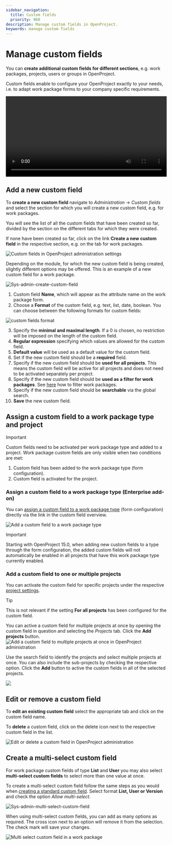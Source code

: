 ```yaml
---
sidebar_navigation:
  title: Custom fields
  priority: 960
description: Manage custom fields in OpenProject.
keywords: manage custom fields
---
```

# Manage custom fields

You can **create additional custom fields for different sections**, e.g. work packages, projects, users or groups in OpenProject.

Custom fields enable to configure your OpenProject exactly to your needs, i.e. to adapt work package forms to your company specific requirements.

<video src="https://openproject-docs.s3.eu-central-1.amazonaws.com/videos/OpenProject-Forms-and-Custom-Fields-1.mp4" type="video/mp4" controls="" style="width:100%"></video>

## Add a new custom field

To **create a new custom field** navigate to *Administration* -> *Custom fields* and select the section for which you will create a new custom field, e.g. for work packages.

You will see the list of all the custom fields that have been created so far, divided by the section on the different tabs for which they were created.

If none have been created so far, click on the link **Create a new custom field** in the respective section, e.g. on the tab for work packages.

![Custom fields in OpenProject administration settings](administration-custom-fields.png)

Depending on the module, for which the new custom field is being  created, slightly different options may be offered. This is an example of a new custom field for a work package.

![Sys-admin-create-custom-field](openproject_system_guide_new_custom_field_new.png)

1. Custom field **Name**, which will appear as the attribute name on the work package form.
2. Choose a **Format** of the custom field, e.g. text, list, date, boolean. You can choose between the following formats for custom fields:

![custom fields format](image-20200122112806127.png)

3. Specify the **minimal and maximal length**. If a 0 is chosen, no restriction will be imposed on the length of the custom field.
4. **Regular expression** specifying which values are allowed for the custom field.
5. **Default value** will be used as a default value for the custom field.
6. Set if the new custom field should be a **required** field.
7. Specify if the new custom field should be **used for all projects**. This means the custom field will be active for all projects and does not need to be activated separately per project.
8. Specify if the new custom field should be **used as a filter for work packages**. See [here](../../user-guide/work-packages/work-package-table-configuration/#filter-work-packages) how to filter work packages.
9. Specify if the new custom field should be **searchable** via the global search.
10. **Save** the new custom field.

## Assign a custom field to a work package type and project

> [!IMPORTANT]
>
> Custom fields need to be activated per work package type and added to a project. Work package custom fields are only visible when two conditions are met:
>
> 1. Custom field has been added to the work package type (form configuration).
> 2. Custom field is activated for the project.

### Assign a custom field to a work package type (Enterprise add-on)

You can [assign a custom field to a work package type](../manage-work-packages/work-package-types/#work-package-form-configuration-enterprise-add-on) (form configuration) directly via the link in the custom field overview.

![Add a custom field to a work package type](system-admin-add-field-to-wp-type.png)

> [!IMPORTANT]
>
> Starting with OpenProject 15.0, when adding new custom fields to a type through the  form configuration, the added custom fields will not automatically be enabled in all projects that have this work package type currently enabled.

### Add a custom field to one or multiple projects

You can activate the custom field for specific projects under the respective [project settings](../../user-guide/projects/project-settings/custom-fields/). 

>[!TIP]
>This is not relevant if the setting **For all projects** has been configured for the custom field.

You can active a custom field for multiple projects at once by opening the custom field in question and selecting the *Projects* tab. Click the **Add projects** button.
![Add a custom field to multiple projects at once in OpenProject administration](openproject_system_guide_new_custom_field_add_to_projects.png)

Use the search field to identify the projects and select multiple projects at once. You can also include the sub-projects by checking the respective option. Click the **Add** button to active the custom fields in all of the selected projects.

![](openproject_system_guide_new_custom_field_add_to_projects_search.png)

## Edit or remove a custom field

To **edit an existing custom field** select the appropriate tab and click on the custom field name.

To **delete** a custom field, click on the delete icon next to the respective custom field in the list.

![Edit or delete a custom field in OpenProject administration](system-admin-edit-delete-custom-field.png)

## Create a multi-select custom field

For work package custom fields of type **List** and **User** you may also select **multi-select custom fields** to select more than one value at once.

To create a multi-select custom field follow the same steps as you would when [creating a standard custom field](#add-a-new-custom-field). Select format **List, User or Version** and check the option *Allow multi-select*.

![Sys-admin-multi-select-custom-field](system-admin-allow-multi-select.png)

When using multi-select custom fields, you can add as many options as required. The cross icon next to an option will remove it from the selection. The check mark will save your changes.

![Multi select custom field in a work package](system-guide-custom-field-work-package.png)
